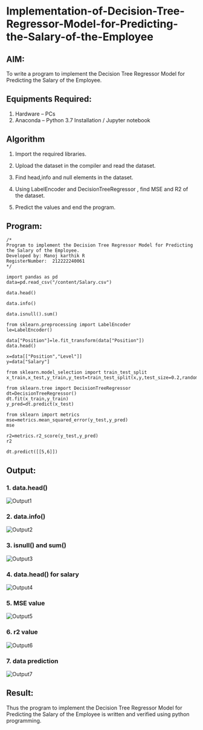 # Implementation-of-Decision-Tree-Regressor-Model-for-Predicting-the-Salary-of-the-Employee

## AIM:
To write a program to implement the Decision Tree Regressor Model for Predicting the Salary of the Employee.

## Equipments Required:
1. Hardware – PCs
2. Anaconda – Python 3.7 Installation / Jupyter notebook

## Algorithm
1. Import the required libraries.
 
2. Upload the dataset in the compiler and read the dataset.

3. Find head,info and null elements in the dataset.
 
4. Using LabelEncoder and DecisionTreeRegressor , find MSE and R2 of the dataset.
 
5. Predict the values and end the program.

## Program:
```
/*
Program to implement the Decision Tree Regressor Model for Predicting the Salary of the Employee.
Developed by: Manoj karthik R
RegisterNumber:  212222240061
*/

import pandas as pd
data=pd.read_csv("/content/Salary.csv")

data.head()

data.info()

data.isnull().sum()

from sklearn.preprocessing import LabelEncoder
le=LabelEncoder()

data["Position"]=le.fit_transform(data["Position"])
data.head()

x=data[["Position","Level"]]
y=data["Salary"]

from sklearn.model_selection import train_test_split
x_train,x_test,y_train,y_test=train_test_split(x,y,test_size=0.2,random_state=2)

from sklearn.tree import DecisionTreeRegressor
dt=DecisionTreeRegressor()
dt.fit(x_train,y_train)
y_pred=dt.predict(x_test)

from sklearn import metrics
mse=metrics.mean_squared_error(y_test,y_pred)
mse

r2=metrics.r2_score(y_test,y_pred)
r2

dt.predict([[5,6]])

```

## Output:
### 1. data.head()
![Output1](https://github.com/SanthoshUthiraKumar/Implementation-of-Decision-Tree-Regressor-Model-for-Predicting-the-Salary-of-the-Employee/assets/119477975/0a8fa74d-66a9-432e-99cc-7cf6c8ea5d6e)

### 2. data.info()
![Output2](https://github.com/SanthoshUthiraKumar/Implementation-of-Decision-Tree-Regressor-Model-for-Predicting-the-Salary-of-the-Employee/assets/119477975/71043c96-2d04-4be8-b894-401592a4fa98)

### 3. isnull() and sum()
![Output3](https://github.com/SanthoshUthiraKumar/Implementation-of-Decision-Tree-Regressor-Model-for-Predicting-the-Salary-of-the-Employee/assets/119477975/e91c0365-d421-42cb-84a3-ed0e4a5118e1)

### 4. data.head() for salary 
![Output4](https://github.com/SanthoshUthiraKumar/Implementation-of-Decision-Tree-Regressor-Model-for-Predicting-the-Salary-of-the-Employee/assets/119477975/6c11d1bc-dad8-4ad2-805b-8ccc61c9d2d2)

### 5. MSE value
![Output5](https://github.com/SanthoshUthiraKumar/Implementation-of-Decision-Tree-Regressor-Model-for-Predicting-the-Salary-of-the-Employee/assets/119477975/86cbcbfe-d8fe-4d47-be0c-84b8b45a2aec)

### 6. r2 value
![Output6](https://github.com/SanthoshUthiraKumar/Implementation-of-Decision-Tree-Regressor-Model-for-Predicting-the-Salary-of-the-Employee/assets/119477975/93d94727-de0d-4ed9-bad2-5c0792da65d8)

### 7. data prediction
![Output7](https://github.com/SanthoshUthiraKumar/Implementation-of-Decision-Tree-Regressor-Model-for-Predicting-the-Salary-of-the-Employee/assets/119477975/bf84c2c8-c4d6-4136-8835-4349476abc01)


## Result:
Thus the program to implement the Decision Tree Regressor Model for Predicting the Salary of the Employee is written and verified using python programming.
